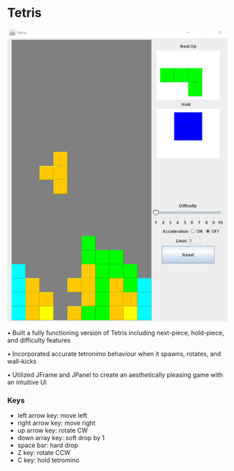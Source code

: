 # Tetris

![Tetris Gameplay](https://github.com/DKimGitHub/Tetris/blob/master/gameplay.png)

•	Built a fully functioning version of Tetris including next-piece, hold-piece, and difficulty features

•	Incorporated accurate tetronimo behaviour when it spawns, rotates, and wall-kicks

•	Utilized JFrame and JPanel to create an aesthetically pleasing game with an intuitive UI

### Keys
- left arrow key: move left
- right arrow key: move right
- up arrow key: rotate CW
- down array key: soft drop by 1
- space bar: hard drop
- Z key: rotate CCW
- C key: hold tetromino
